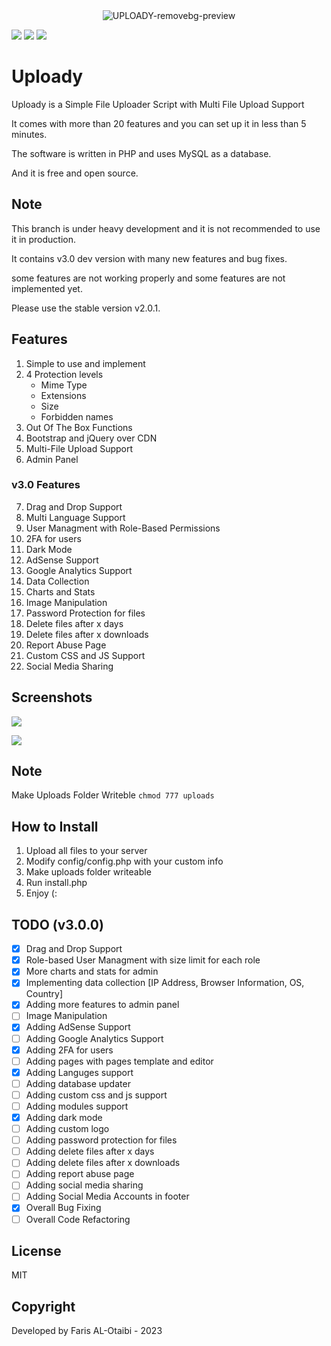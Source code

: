 <div align="center">
   <img src="https://i.ibb.co/qMSh4gN/UPLOADY-removebg-preview.png" alt="UPLOADY-removebg-preview" border="0">
</div>

![](https://img.shields.io/github/license/farisc0de/Uploady) ![](https://img.shields.io/github/v/release/farisc0de/Uploady) ![](https://img.shields.io/github/repo-size/farisc0de/Uploady)

# Uploady

Uploady is a Simple File Uploader Script with Multi File Upload Support

It comes with more than 20 features and you can set up it in less than 5 minutes.

The software is written in PHP and uses MySQL as a database.

And it is free and open source.

## Note

This branch is under heavy development and it is not recommended to use it in production.

It contains v3.0 dev version with many new features and bug fixes.

some features are not working properly and some features are not implemented yet.

Please use the stable version v2.0.1.

## Features

1. Simple to use and implement
2. 4 Protection levels
   - Mime Type
   - Extensions
   - Size
   - Forbidden names
3. Out Of The Box Functions
4. Bootstrap and jQuery over CDN
5. Multi-File Upload Support
6. Admin Panel

### v3.0 Features

7. Drag and Drop Support
8. Multi Language Support
9. User Managment with Role-Based Permissions
10. 2FA for users
11. Dark Mode
12. AdSense Support
13. Google Analytics Support
14. Data Collection
15. Charts and Stats
16. Image Manipulation
17. Password Protection for files
18. Delete files after x days
19. Delete files after x downloads
20. Report Abuse Page
21. Custom CSS and JS Support
22. Social Media Sharing

## Screenshots

![](https://i.ibb.co/D7yGNTp/Web-capture-23-4-2023-52641-192-168-1-4.jpg)

![](https://i.ibb.co/hRbJxG9/Web-capture-20-4-2023-1035-localhost.jpg)

## Note

Make Uploads Folder Writeble `chmod 777 uploads`

## How to Install

1. Upload all files to your server
2. Modify config/config.php with your custom info
3. Make uploads folder writeable
4. Run install.php
5. Enjoy (:

## TODO (v3.0.0)

- [x] Drag and Drop Support
- [x] Role-based User Managment with size limit for each role
- [x] More charts and stats for admin
- [x] Implementing data collection [IP Address, Browser Information, OS, Country]
- [x] Adding more features to admin panel
- [ ] Image Manipulation
- [x] Adding AdSense Support
- [ ] Adding Google Analytics Support
- [x] Adding 2FA for users
- [ ] Adding pages with pages template and editor
- [x] Adding Languges support
- [ ] Adding database updater
- [ ] Adding custom css and js support
- [ ] Adding modules support
- [x] Adding dark mode
- [ ] Adding custom logo
- [ ] Adding password protection for files
- [ ] Adding delete files after x days
- [ ] Adding delete files after x downloads
- [ ] Adding report abuse page
- [ ] Adding social media sharing
- [ ] Adding Social Media Accounts in footer
- [x] Overall Bug Fixing
- [ ] Overall Code Refactoring

## License

MIT

## Copyright

Developed by Faris AL-Otaibi - 2023
